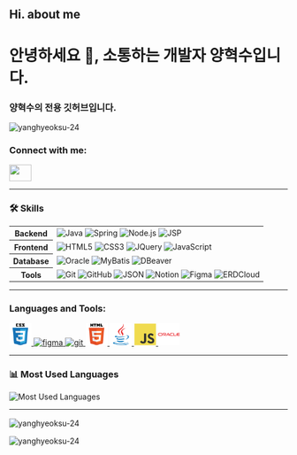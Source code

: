 ## Hi. about me 

<h1 align="left">안녕하세요 👋, 소통하는 개발자 양혁수입니다.</h1>
<h3 align="left">양혁수의 전용 깃허브입니다.</h3>

<p align="left"> 
  <img src="https://komarev.com/ghpvc/?username=yanghyeoksu-24&label=Profile%20views&color=0e75b6&style=flat" alt="yanghyeoksu-24" /> 
</p>

<h3 align="left">Connect with me:</h3>
<p align="left">
  <a href="https://instagram.com" target="blank">
    <img align="center" src="https://raw.githubusercontent.com/rahuldkjain/github-profile-readme-generator/master/src/images/icons/Social/instagram.svg" alt="" height="30" width="40" />
  </a>
</p>

---

<h3 align="left">🛠️ Skills</h3>

<table>
  <tr>
    <th>Backend</th>
    <td>
      <img src="https://img.shields.io/badge/Java-007396?style=flat-square&logo=java&logoColor=white" alt="Java" />
      <img src="https://img.shields.io/badge/Spring-6DB33F?style=flat-square&logo=spring&logoColor=white" alt="Spring" />
      <img src="https://img.shields.io/badge/Node.js-339933?style=flat-square&logo=nodedotjs&logoColor=white" alt="Node.js" />
      <img src="https://img.shields.io/badge/JSP-FF7800?style=flat-square&logo=java&logoColor=white" alt="JSP" />
    </td>
  </tr>
  <tr>
    <th>Frontend</th>
    <td>
      <img src="https://img.shields.io/badge/HTML5-E34F26?style=flat-square&logo=html5&logoColor=white" alt="HTML5" />
      <img src="https://img.shields.io/badge/CSS3-1572B6?style=flat-square&logo=css3&logoColor=white" alt="CSS3" />
      <img src="https://img.shields.io/badge/JQuery-0769AD?style=flat-square&logo=jquery&logoColor=white" alt="JQuery" />
      <img src="https://img.shields.io/badge/JavaScript-F7DF1E?style=flat-square&logo=javascript&logoColor=black" alt="JavaScript" />
    </td>
  </tr>
  <tr>
    <th>Database</th>
    <td>
      <img src="https://img.shields.io/badge/Oracle-F80000?style=flat-square&logo=oracle&logoColor=white" alt="Oracle" />
      <img src="https://img.shields.io/badge/MyBatis-FF8000?style=flat-square&logoColor=white" alt="MyBatis" />
      <img src="https://img.shields.io/badge/DBeaver-372923?style=flat-square&logoColor=white" alt="DBeaver" />
    </td>
  </tr>
  <tr>
    <th>Tools</th>
    <td>
      <img src="https://img.shields.io/badge/Git-F05032?style=flat-square&logo=git&logoColor=white" alt="Git" />
      <img src="https://img.shields.io/badge/GitHub-181717?style=flat-square&logo=github&logoColor=white" alt="GitHub" />
      <img src="https://img.shields.io/badge/JSON-000000?style=flat-square&logo=json&logoColor=white" alt="JSON" />
      <img src="https://img.shields.io/badge/Notion-000000?style=flat-square&logo=notion&logoColor=white" alt="Notion" />
      <img src="https://img.shields.io/badge/Figma-F24E1E?style=flat-square&logo=figma&logoColor=white" alt="Figma" />
      <img src="https://img.shields.io/badge/ERDCloud-6DB33F?style=flat-square&logoColor=white" alt="ERDCloud" />
    </td>
  </tr>
</table>

---

<h3 align="left">Languages and Tools:</h3>
<p align="left"> 
  <a href="https://www.w3schools.com/css/" target="_blank" rel="noreferrer"> 
    <img src="https://raw.githubusercontent.com/devicons/devicon/master/icons/css3/css3-original-wordmark.svg" alt="css3" width="40" height="40"/> 
  </a> 
  <a href="https://www.figma.com/" target="_blank" rel="noreferrer"> 
    <img src="https://www.vectorlogo.zone/logos/figma/figma-icon.svg" alt="figma" width="40" height="40"/> 
  </a> 
  <a href="https://git-scm.com/" target="_blank" rel="noreferrer"> 
    <img src="https://www.vectorlogo.zone/logos/git-scm/git-scm-icon.svg" alt="git" width="40" height="40"/> 
  </a> 
  <a href="https://www.w3.org/html/" target="_blank" rel="noreferrer"> 
    <img src="https://raw.githubusercontent.com/devicons/devicon/master/icons/html5/html5-original-wordmark.svg" alt="html5" width="40" height="40"/> 
  </a> 
  <a href="https://www.java.com" target="_blank" rel="noreferrer"> 
    <img src="https://raw.githubusercontent.com/devicons/devicon/master/icons/java/java-original.svg" alt="java" width="40" height="40"/> 
  </a> 
  <a href="https://developer.mozilla.org/en-US/docs/Web/JavaScript" target="_blank" rel="noreferrer"> 
    <img src="https://raw.githubusercontent.com/devicons/devicon/master/icons/javascript/javascript-original.svg" alt="javascript" width="40" height="40"/> 
  </a> 
  <a href="https://www.oracle.com/" target="_blank" rel="noreferrer"> 
    <img src="https://raw.githubusercontent.com/devicons/devicon/master/icons/oracle/oracle-original.svg" alt="oracle" width="40" height="40"/> 
  </a> 
</p>

---

<h3 align="left">📊 Most Used Languages</h3>
<p align="left">
  <img src="https://github-readme-stats.vercel.app/api/top-langs/?username=yanghyeoksu-24&layout=compact&theme=default" alt="Most Used Languages" />
</p>

---

<p><img align="center" src="https://github-readme-stats.vercel.app/api?username=yanghyeoksu-24&show_icons=true&locale=en" alt="yanghyeoksu-24" /></p>

<p><img align="center" src="https://github-readme-streak-stats.herokuapp.com/?user=yanghyeoksu-24&" alt="yanghyeoksu-24" /></p>

